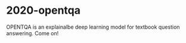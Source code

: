# 2020-opentqa
OPENTQA is an explainalbe deep learning model for textbook question answering. Come on!
